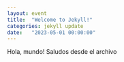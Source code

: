 ```yaml
---
layout: event
title:  "Welcome to Jekyll!"
categories: jekyll update
date:   "2023-05-01 00:00:00"
---
```

Hola, mundo!
Saludos desde el archivo